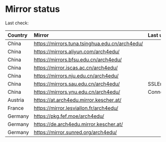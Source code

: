 <script src="./time.js"></script>
# Mirror status
Last check: <script type="text/javascript">localize(1686361319.377963);</script>

|Country|Mirror|Last update|
|:------|:-----|:----------|
|China|https://mirrors.tuna.tsinghua.edu.cn/arch4edu/|<script type="text/javascript">localize(1686335402);</script>|
|China|https://mirrors.aliyun.com/arch4edu/|<script type="text/javascript">localize(1686292539);</script>|
|China|https://mirrors.bfsu.edu.cn/arch4edu/|<script type="text/javascript">localize(1686292539);</script>|
|China|https://mirror.iscas.ac.cn/arch4edu/|<script type="text/javascript">localize(1686335402);</script>|
|China|https://mirrors.nju.edu.cn/arch4edu/|<script type="text/javascript">localize(1686248957);</script>|
|China|https://mirrors.sau.edu.cn/arch4edu/|SSLError|
|China|https://mirrors.ynu.edu.cn/arch4edu/|ConnectTimeout|
|Austria|https://at.arch4edu.mirror.kescher.at/|<script type="text/javascript">localize(1686335402);</script>|
|France|https://mirror.lesviallon.fr/arch4edu/|<script type="text/javascript">localize(1686335402);</script>|
|Germany|https://pkg.fef.moe/arch4edu/|<script type="text/javascript">localize(1686335402);</script>|
|Germany|https://de.arch4edu.mirror.kescher.at/|<script type="text/javascript">localize(1686335402);</script>|
|Germany|https://mirror.sunred.org/arch4edu/|<script type="text/javascript">localize(1686335402);</script>|

<script src="./tablefilter/tablefilter.js"></script>
<script src="./table.js"></script>